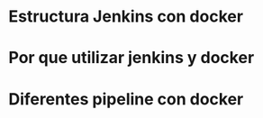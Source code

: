 # Estructura Jenkins con docker

# Por que utilizar jenkins y docker

# Diferentes pipeline con docker

